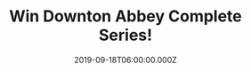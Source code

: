 ---
campaign-uuid: "c-0b2327dc-62bd-4225-bed3-ec66f7ba6180"
type: "Competition"
category: "Entertainment"
date: "2019-09-18T06:00:00.000Z"
end-date: "2019-11-18T23:59:00.000Z"
disable-form: false
is_promoted: true
has_entry_page: true
title: "Win Downton Abbey Complete Series!"
competition-description: "<p>Following the release of the incredible Downton Abbey\
  \ movie, we are giving away the complete series of the award-winning drama Downtown\
  \ Abbey to one lucky NME AAA member to win. All 52 episodes including: Christmas\
  \ at Downton, A Journey to the Highlands, The London Season, A Moorland Holiday\
  \ & Downton Abbey The Finale!</p>\n<p>Want to add it to your collection? Click below\
  \ for a chance to win.</p>\n"
hero-header: "Win Downton Abbey Complete Series!"
terms-confirmation: "N/A"
banner-img: "https://assets.expresslyapp.com/asset-a5074617-cfd2-44da-add7-ac2969d255fa.jpg"
logo-left-href: "aaa.nme.com"
logo-left-image: "https://assets.expresslyapp.com/asset-6e959645-18c8-4854-9123-ff104b979ca3.jpg"
logo-left-title: "NME AAA"
bg-image-hero: "https://assets.expresslyapp.com/asset-69069e16-c39e-4ff1-8534-382d54d0648f.jpg"
bg-image-first: "https://assets.expresslyapp.com/asset-9842fb34-0128-44a1-bc73-4cc107ae9e02.jpg"
section1-content: "<p>All 52 episodes of the award-winning drama following the lives\
  \ and loves of those above and below stairs in an English stately home could be\
  \ yours!</p>\n<p>If you are a truly Downton Abbey fan, you shouldn't miss this opportunity\
  \ of winning the complete series Including: Christmas at Downton, A Journey to the\
  \ Highlands, The London Season, A Moorland Holiday & Downton Abbey The Finale!</p>\n\
  <p>Enter below for a chance to win it now!</p>\n"
entry-title: "Win Downton Abbey Complete Series!"
entry-content: "<p>Enter the draw to win Downton Abbey Complete Series by completing\
  \ the form below before 23:59 on the 18th of November 2019.</p>\n"
has-winner: false
prize-description: "Downton Abbey Complete Series"
special-conditions: "Multiple entries are allowed up to one every day."
country-restrictions:
- "GB"
---